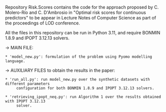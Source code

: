 Repository Risk.Scores contains the code for the approach proposed by C. Molero-Río 
and C. D'Ambrosio in "Optimal risk scores for continuous predictors" to be appear
in Lecture Notes of Computer Science as part of the proceedings of LOD conference.

All the files in this repository can be run in Python 3.11, and require BONMIN 1.8.9 
and IPOPT 3.12.13 solvers.

-> MAIN FILE:

	* 'model_new.py': formulation of the problem using Pyomo modelling language.

-> AUXILIARY FILES to obtain the results in the paper:

	* 'run_all.py': run model_new.py over the synthetic datasets with different parameters 
         configuration for both BONMIN 1.8.9 and IPOPT 3.12.13 solvers. 

	* 'retrieving_ipopt_neq.py': run Algorithm 1 over the results obtained with IPOPT 3.12.13
         solver.
